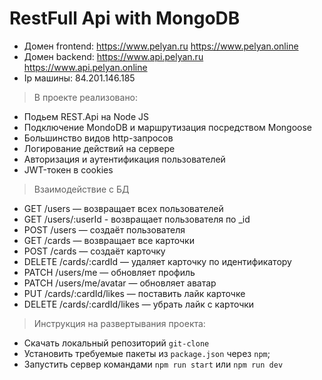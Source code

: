 # RestFull Api with MongoDB
- Домен frontend: https://www.pelyan.ru https://www.pelyan.online
- Домен backend: https://www.api.pelyan.ru https://www.api.pelyan.online
- Ip машины: 84.201.146.185

> В проекте реализовано:
- Подьем REST.Api на Node JS
- Подключение MondoDB и маршрутизация посредством Mongoose
- Большинство видов http-запросов
- Логирование действий на сервере
- Авторизация и аутентификация пользователей
- JWT-токен в cookies


> Взаимодействие с БД
- GET /users — возвращает всех пользователей
- GET /users/:userId - возвращает пользователя по _id
- POST /users — создаёт пользователя
- GET /cards — возвращает все карточки
- POST /cards — создаёт карточку
- DELETE /cards/:cardId — удаляет карточку по идентификатору
- PATCH /users/me — обновляет профиль
- PATCH /users/me/avatar — обновляет аватар
- PUT /cards/:cardId/likes — поставить лайк карточке
- DELETE /cards/:cardId/likes — убрать лайк с карточки

> Инструкция на развертывания проекта:
- Скачать локальный репозиторий `git-clone`
- Установить требуемые пакеты из `package.json` через `npm`;
- Запустить сервер командами `npm run start` или `npm run dev`
